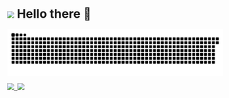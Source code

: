 <h1><img src="https://emojis.slackmojis.com/emojis/images/1544200527/5029/hello_there.gif?1544200527" width="30"/> Hello there 👋</h1>

![Snake animation](https://github.com/gabrielrom/gabrielrom/blob/output/github-contribution-grid-snake.svg)

<!-- 
[![Anurag's GitHub stats](https://github-readme-stats.vercel.app/api?username=gabrielrom&show_icons=true&theme=dracula)](https://github.com/gabrielrom/github-readme-stats) 
[![Top Langs](https://github-readme-stats.vercel.app/api/top-langs/?username=gabrielrom&theme=dracula&layout=compact)](https://github.com/gabrielrom/github-readme-stats) -->

<p>
  <a href="https://github.com/gabrielrom">
    <img height="180em" src="https://github-readme-stats.vercel.app/api?username=gabrielrom&show_icons=true&theme=dracula"/>&nbsp
    <img height="180em" src="https://github-readme-stats.vercel.app/api/top-langs/?username=gabrielrom&theme=dracula&layout=compact"/>
  </a>
</p>




 

